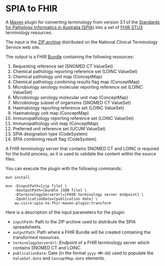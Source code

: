 # SPIA to FHIR

A [Maven](https://maven.apache.org/) plugin for converting terminology from version 3.1 of the [Standards for Pathology Informatics in Australia (SPIA)](https://test.rcpa.edu.au/Library/Practising-Pathology/PTIS/APUTS-Downloads) into a set of [FHIR STU3](https://hl7.org/fhir/STU3/) terminology resources.

The input is the [ZIP archive](https://www.healthterminologies.gov.au/access?content=rcpadownload) distributed on the National Clinical Terminology Service web site.

The output is a FHIR [Bundle](https://hl7.org/fhir/STU3/bundle.html) containing the following resources:

1. Requesting reference set (SNOMED CT ValueSet)
2. Chemical pathology reporting reference set (LOINC ValueSet)
3. Chemical pathology unit map (ConceptMap)
4. Chemical pathology combining results flag map (ConceptMap)
5. Microbiology serology molecular reporting reference set (LOINC ValueSet)
6. Microbiology serology molecular unit map (ConceptMap)
7. Microbiology subset of organisms (SNOMED CT ValueSet)
8. Haematology reporting reference set (LOINC ValueSet)
9. Haematology unit map (ConceptMap)
10. Immunopathology reporting reference set (LOINC ValueSet)
11. Immunopathology unit map (ConceptMap)
12. Preferred unit reference set (UCUM ValueSet)
13. SPIA designation type (CodeSystem)
14. SPIA combining result flag (CodeSystem)

A FHIR terminology server that contains SNOMED CT and LOINC is required for the build process, as it is used to validate the content within the source files.

You can execute the plugin with the following commands:

```
mvn install

mvn -DinputPath=[zip file] \
    -DoutputPath=[bundle JSON file] \
    -DterminologyServerUrl=[FHIR terminology server endpoint] \
    -DpublicationDate=[publication date] \
    au.csiro:spia-to-fhir-maven-plugin:transform
```

Here is a description of the input parameters for the plugin:

* `inputPath`: Path to the ZIP archive used to distribute the SPIA spreadsheets.
* `outputPath`: Path where a FHIR Bundle will be created containing the transformed resources.
* `terminologyServerUrl`: Endpoint of a FHIR terminology server which contains SNOMED CT and LOINC.
* `publicationDate`: Date (in the format `yyyy-MM-dd`) used to populate the `ValueSet.date` and `ConceptMap.date` elements.
